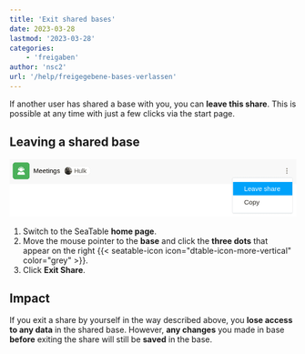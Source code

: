 ```yaml
---
title: 'Exit shared bases'
date: 2023-03-28
lastmod: '2023-03-28'
categories:
    - 'freigaben'
author: 'nsc2'
url: '/help/freigegebene-bases-verlassen'
---
```


If another user has shared a base with you, you can **leave this share**. This is possible at any time with just a few clicks via the start page.

## Leaving a shared base

![Exit shared bases](images/leave-shared-base.png)

1. Switch to the SeaTable **home page**.
2. Move the mouse pointer to the **base** and click the **three dots** that appear on the right {{< seatable-icon icon="dtable-icon-more-vertical" color="grey" >}}.
3. Click **Exit Share**.

## Impact

If you exit a share by yourself in the way described above, you **lose access to any data** in the shared base. However, **any changes** you made in base **before** exiting the share will still be **saved** in the base.
